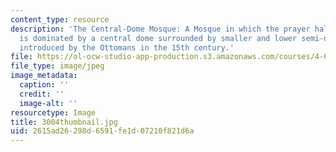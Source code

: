 ```yaml
---
content_type: resource
description: 'The Central-Dome Mosque: A Mosque in which the prayer hall''s space
  is dominated by a central dome surrounded by smaller and lower semi-domes. It was
  introduced by the Ottomans in the 15th century.'
file: https://ol-ocw-studio-app-production.s3.amazonaws.com/courses/4-614-religious-architecture-and-islamic-cultures-fall-2002/2615ad26298d6591fe1d07210f821d6a_3004thumbnail.jpg
file_type: image/jpeg
image_metadata:
  caption: ''
  credit: ''
  image-alt: ''
resourcetype: Image
title: 3004thumbnail.jpg
uid: 2615ad26-298d-6591-fe1d-07210f821d6a
---
```

